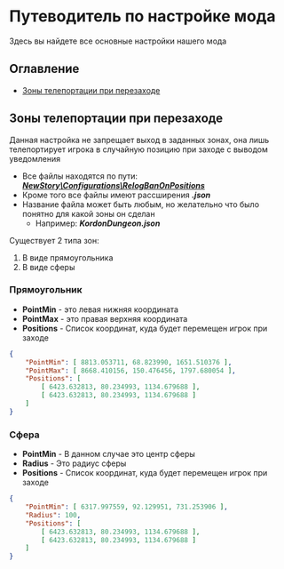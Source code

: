 # Путеводитель по настройке мода

Здесь вы найдете все основные настройки нашего мода

## Оглавление
- [Зоны телепортации при перезаходе](#Зоны-телепортации-при-перезаходе)

## Зоны телепортации при перезаходе
Данная настройка не запрещает выход в заданных зонах, она лишь телепортирует игрока в случайную позицию при заходе с выводом уведомления

+ Все файлы находятся по пути: [___NewStory\Configurations\RelogBanOnPositions___](https://github.com/HunKloud/https://github.com/HunKloud/NewStory-DayZ-Doc/tree/main/Server/profiles/NewStory/Configurations/RelogBanOnPositions/)
+ Кроме того все файлы имеют рассширения ___.json___
+ Название файла может быть любым, но желательно что было понятно для какой зоны он сделан
    + Например: ___KordonDungeon.json___

Существует 2 типа зон:
1. В виде прямоугольника
2. В виде сферы

### Прямоугольник

+ **PointMin** - это левая нижняя координата
+ **PointMax** - это правая верхняя координата
+ **Positions** - Список координат, куда будет перемещен игрок при заходе

```json
{
    "PointMin": [ 8813.053711, 68.823990, 1651.510376 ],
    "PointMax": [ 8668.410156, 150.476456, 1797.680054 ],
    "Positions": [
        [ 6423.632813, 80.234993, 1134.679688 ],
        [ 6423.632813, 80.234993, 1134.679688 ]
    ]
}
```

### Сфера

+ **PointMin** - В данном случае это центр сферы
+ **Radius** - Это радиус сферы
+ **Positions** - Список координат, куда будет перемещен игрок при заходе

```json
{
    "PointMin": [ 6317.997559, 92.129951, 731.253906 ],
    "Radius": 100,
    "Positions": [
        [ 6423.632813, 80.234993, 1134.679688 ],
        [ 6423.632813, 80.234993, 1134.679688 ]
    ]
}
```
